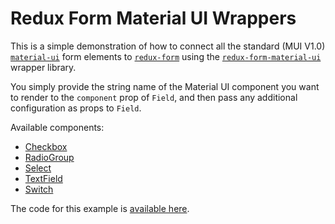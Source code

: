 # Redux Form Material UI Wrappers

This is a simple demonstration of how to connect all the standard (MUI V1.0)
[`material-ui`](https://github.com/callemall/material-ui) form elements to
[`redux-form`](https://github.com/erikras/redux-form) using the
[`redux-form-material-ui`](https://github.com/erikras/redux-form-material-ui) wrapper library.

You simply provide the string name of the Material UI component you want to render to the
`component` prop of `Field`, and then pass any additional configuration as props to `Field`.

Available components:

* [Checkbox](http://www.material-ui.com/#/components/checkbox)
* [RadioGroup](http://www.material-ui.com/#/components/radio-button)
* [Select](http://www.material-ui.com/#/components/Select)
* [TextField](http://www.material-ui.com/#/components/text-field)
* [Switch](https://material.io/guidelines/components/lists-controls.html#lists-controls-types-of-list-controls)

The code for this example is
[available here](https://github.com/erikras/redux-form-material-ui/tree/master/example).
